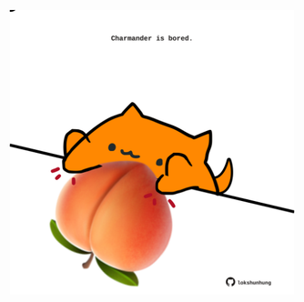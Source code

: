 <!-- built at 01/02/2021, 17:34:11 UTC -->
<p align="center">
  <img width="500" height="500" src="./ReadmeImage.svg">
</p>
